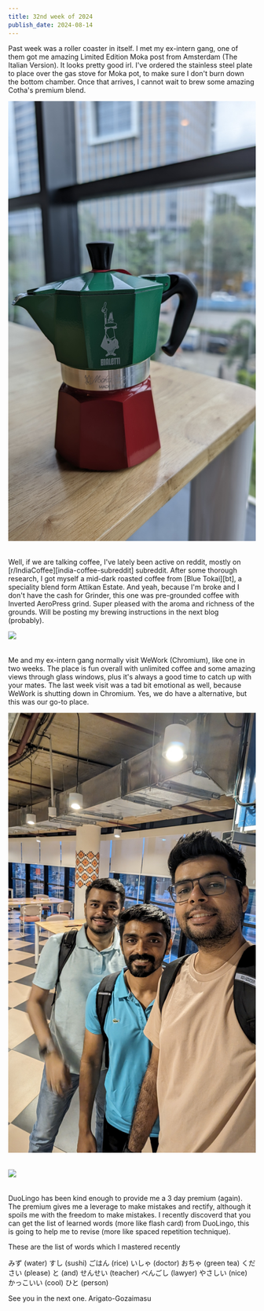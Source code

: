 ```yaml
---
title: 32nd week of 2024
publish_date: 2024-08-14
---
```


Past week was a roller coaster in itself. I met my ex-intern gang, one of them got me amazing Limited Edition Moka post from Amsterdam (The Italian Version). It looks pretty good irl. I've ordered the stainless steel plate to place over the gas stove for Moka pot, to make sure I don't burn down the bottom chamber. Once that arrives, I cannot wait to brew some amazing Cotha's premium blend. 

<img src="images/moka-pot.jpg"><br/><br/>

Well, if we are talking coffee, I've lately been active on reddit, mostly on [r/IndiaCoffee][india-coffee-subreddit] subreddit. After some thorough research, I got myself a mid-dark roasted coffee from [Blue Tokai][bt], a speciality blend form Attikan Estate. And yeah, because I'm broke and I don't have the cash for Grinder, this one was pre-grounded coffee with Inverted AeroPress grind. Super pleased with the aroma and richness of the grounds. Will be posting my brewing instructions in the next blog (probably). 

<img src="images/blue-tokai-attikan-estate-aeropress.jpg"><br/><br/>

Me and my ex-intern gang normally visit WeWork (Chromium), like one in two weeks. The place is fun overall with unlimited coffee and some amazing views through glass windows, plus it's always a good time to catch up with your mates. The last week visit was a tad bit emotional as well, because WeWork is shutting down in Chromium. Yes, we do have a alternative, but this was our go-to place. 

<img src="images/gm-intern-last-day-chromium.jpg"><br/><br/>

<img src="images/chromium-view.jpg"><br/><br/>

DuoLingo has been kind enough to provide me a 3 day premium (again). The premium gives me a leverage to make mistakes and rectify, although it spoils me with the freedom to make mistakes. I recently discoverd that you can get the list of learned words (more like flash card) from DuoLingo, this is going to help me to revise (more like spaced repetition technique).

These are the list of words which I mastered recently

みず (water)
すし (sushi)
ごはん (rice)
いしゃ (doctor)
おちゃ (green tea)
ください (please)
と (and)
せんせい (teacher)
べんごし (lawyer)
やさしい (nice)
かっこいい (cool)
ひと (person)

See you in the next one. Arigato-Gozaimasu





